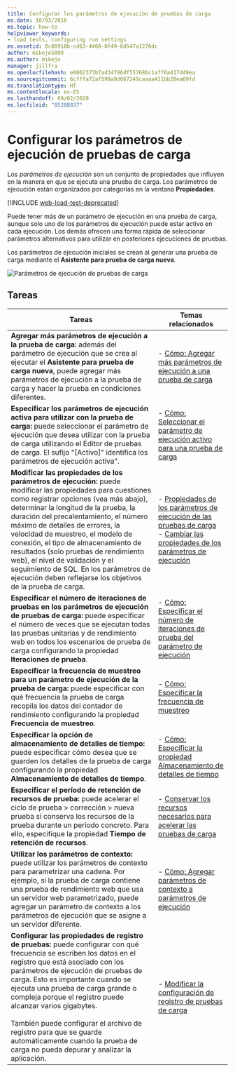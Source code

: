 ```yaml
---
title: Configurar los parámetros de ejecución de pruebas de carga
ms.date: 10/03/2016
ms.topic: how-to
helpviewer_keywords:
- load tests, configuring run settings
ms.assetid: 0c86918b-cd63-4468-8f49-6d547a1276dc
author: mikejo5000
ms.author: mikejo
manager: jillfra
ms.openlocfilehash: e8002373b7ad34796df557686c1aff6a417d49ea
ms.sourcegitcommit: 6cfffa72af599a9d667249caaaa411bb28ea69fd
ms.translationtype: HT
ms.contentlocale: es-ES
ms.lasthandoff: 09/02/2020
ms.locfileid: "85288837"
---
```

# <a name="configure-load-test-run-settings"></a>Configurar los parámetros de ejecución de pruebas de carga

Los *parámetros de ejecución* son un conjunto de propiedades que influyen en la manera en que se ejecuta una prueba de carga. Los parámetros de ejecución están organizados por categorías en la ventana **Propiedades**.

[!INCLUDE [web-load-test-deprecated](includes/web-load-test-deprecated.md)]

Puede tener más de un parámetro de ejecución en una prueba de carga, aunque solo uno de los parámetros de ejecución puede estar activo en cada ejecución. Los demás ofrecen una forma rápida de seleccionar parámetros alternativos para utilizar en posteriores ejecuciones de pruebas.

Los parámetros de ejecución iniciales se crean al generar una prueba de carga mediante el **Asistente para prueba de carga nueva**.

![Parámetros de ejecución de pruebas de carga](../test/media/loadtestrunsettings.png)

## <a name="tasks"></a>Tareas

|Tareas|Temas relacionados|
|-|-|
|**Agregar más parámetros de ejecución a la prueba de carga:** además del parámetro de ejecución que se crea al ejecutar el **Asistente para prueba de carga nueva**, puede agregar más parámetros de ejecución a la prueba de carga y hacer la prueba en condiciones diferentes.|-   [Cómo: Agregar más parámetros de ejecución a una prueba de carga](../test/how-to-add-additional-run-settings-to-a-load-test.md)|
|**Especificar los parámetros de ejecución activa para utilizar con la prueba de carga:** puede seleccionar el parámetro de ejecución que desea utilizar con la prueba de carga utilizando el Editor de pruebas de carga. El sufijo "[Activo]" identifica los parámetros de ejecución activa".|-   [Cómo: Seleccionar el parámetro de ejecución activo para una prueba de carga](../test/how-to-select-the-active-run-setting-for-a-load-test.md)|
|**Modificar las propiedades de los parámetros de ejecución:** puede modificar las propiedades para cuestiones como registrar opciones (vea más abajo), determinar la longitud de la prueba, la duración del precalentamiento, el número máximo de detalles de errores, la velocidad de muestreo, el modelo de conexión, el tipo de almacenamiento de resultados (solo pruebas de rendimiento web), el nivel de validación y el seguimiento de SQL. En los parámetros de ejecución deben reflejarse los objetivos de la prueba de carga.|-   [Propiedades de los parámetros de ejecución de las pruebas de carga](../test/load-test-run-settings-properties.md)<br />-   [Cambiar las propiedades de los parámetros de ejecución](../test/load-test-run-settings-properties.md#change-run-setting-properties)|
|**Especificar el número de iteraciones de pruebas en los parámetros de ejecución de pruebas de carga:** puede especificar el número de veces que se ejecutan todas las pruebas unitarias y de rendimiento web en todos los escenarios de prueba de carga configurando la propiedad **Iteraciones de prueba**.|-   [Cómo: Especificar el número de iteraciones de prueba del parámetro de ejecución](../test/how-to-specify-the-number-of-test-iterations-in-a-load-test.md)|
|**Especificar la frecuencia de muestreo para un parámetro de ejecución de la prueba de carga:** puede especificar con qué frecuencia la prueba de carga recopila los datos del contador de rendimiento configurando la propiedad **Frecuencia de muestreo**.|-   [Cómo: Especificar la frecuencia de muestreo](../test/how-to-specify-the-sample-rate-for-a-load-test.md)|
|**Especificar la opción de almacenamiento de detalles de tiempo:** puede especificar cómo desea que se guarden los detalles de la prueba de carga configurando la propiedad **Almacenamiento de detalles de tiempo**.|-   [Cómo: Especificar la propiedad Almacenamiento de detalles de tiempo](../test/how-to-specify-the-timing-details-storage-property-for-a-load-test.md)|
|**Especificar el período de retención de recursos de prueba:** puede acelerar el ciclo de prueba > corrección > nueva prueba si conserva los recursos de la prueba durante un período concreto. Para ello, especifique la propiedad **Tiempo de retención de recursos**.|-   [Conservar los recursos necesarios para acelerar las pruebas de carga](/azure/devops/test/load-test/getting-started-with-performance-testing?view=vsts)|
|**Utilizar los parámetros de contexto:** puede utilizar los parámetros de contexto para parametrizar una cadena. Por ejemplo, si la prueba de carga contiene una prueba de rendimiento web que usa un servidor web parametrizado, puede agregar un parámetro de contexto a los parámetros de ejecución que se asigne a un servidor diferente.|-   [Cómo: Agregar parámetros de contexto a parámetros de ejecución](../test/how-to-add-context-parameters-to-a-load-test-run-setting.md)|
|**Configurar las propiedades de registro de pruebas:** puede configurar con qué frecuencia se escriben los datos en el registro que está asociado con los parámetros de ejecución de pruebas de carga. Esto es importante cuando se ejecuta una prueba de carga grande o compleja porque el registro puede alcanzar varios gigabytes.<br /><br /> También puede configurar el archivo de registro para que se guarde automáticamente cuando la prueba de carga no pueda depurar y analizar la aplicación.|-   [Modificar la configuración de registro de pruebas de carga](../test/modify-load-test-logging-settings.md)|
